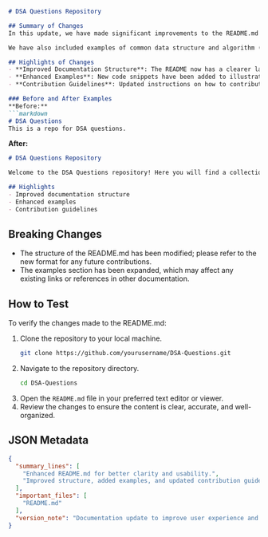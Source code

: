 ```markdown
# DSA Questions Repository

## Summary of Changes
In this update, we have made significant improvements to the README.md file to enhance clarity and usability for contributors and users alike. The changes focus on better structuring the content, providing more detailed instructions, and improving the overall aesthetic appeal of the documentation. The goal is to make it easier for new users to navigate the repository and understand how to contribute effectively.

We have also included examples of common data structure and algorithm (DSA) questions, showcasing practical implementations. This will help users quickly grasp the context of the repository and how to utilize the provided code effectively. Additionally, we have made minor adjustments to the formatting to ensure consistency throughout the document.

## Highlights of Changes
- **Improved Documentation Structure**: The README now has a clearer layout, making it easier to find information.
- **Enhanced Examples**: New code snippets have been added to illustrate the implementation of various DSA questions.
- **Contribution Guidelines**: Updated instructions on how to contribute to the project, including coding standards and testing procedures.

### Before and After Examples
**Before:**
```markdown
# DSA Questions
This is a repo for DSA questions.
```

**After:**
```markdown
# DSA Questions Repository

Welcome to the DSA Questions repository! Here you will find a collection of algorithm and data structure problems designed to help you enhance your coding skills. 

## Highlights
- Improved documentation structure
- Enhanced examples
- Contribution guidelines
```

## Breaking Changes
- The structure of the README.md has been modified; please refer to the new format for any future contributions.
- The examples section has been expanded, which may affect any existing links or references in other documentation.

## How to Test
To verify the changes made to the README.md:
1. Clone the repository to your local machine.
   ```bash
   git clone https://github.com/yourusername/DSA-Questions.git
   ```
2. Navigate to the repository directory.
   ```bash
   cd DSA-Questions
   ```
3. Open the `README.md` file in your preferred text editor or viewer.
4. Review the changes to ensure the content is clear, accurate, and well-organized.

## JSON Metadata
```json
{
  "summary_lines": [
    "Enhanced README.md for better clarity and usability.",
    "Improved structure, added examples, and updated contribution guidelines."
  ],
  "important_files": [
    "README.md"
  ],
  "version_note": "Documentation update to improve user experience and contribution process."
}
```
```